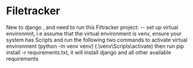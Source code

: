 # Filetracker
New to django , and need to run this Filtracker project:
-- set up virtual environmnt, i.e assume that the virtual environment is venv, 
ensure your system has Scripts and run the following two commands to activate virtual environment
 (python -m venv venv)
 (.\venv\Scripts\activate)
 then run pip install -r requirements.txt, it will install django and all other available requirements
